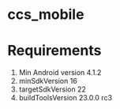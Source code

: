 # ccs_mobile 

Requirements
=============
1. Min Android version 4.1.2
2. minSdkVersion 16
3. targetSdkVersion 22
4. buildToolsVersion 23.0.0 rc3
